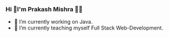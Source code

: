 ### Hi 👋I'm Prakash Mishra :man_technologist:
 
- 🔭 I’m currently working on Java.
- 🌱 I’m currently teaching myself Full Stack Web-Development.
